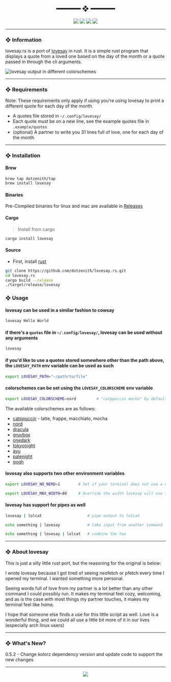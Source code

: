 <h2 align="center"> ━━━━━━  ❖  ━━━━━━ </h2>

<!-- BADGES -->
<div align="center">
   <p></p>
   
   <img src="https://img.shields.io/github/stars/dotzenith/lovesay.rs?color=F8BD96&labelColor=302D41&style=for-the-badge">   

   <img src="https://img.shields.io/github/forks/dotzenith/lovesay.rs?color=DDB6F2&labelColor=302D41&style=for-the-badge">   

   <img src="https://img.shields.io/github/repo-size/dotzenith/lovesay.rs?color=ABE9B3&labelColor=302D41&style=for-the-badge">
   
   <img src="https://img.shields.io/github/commit-activity/y/dotzenith/lovesay.rs?color=96CDFB&labelColor=302D41&style=for-the-badge&label=COMMITS"/>
   <br>
</div>

<p/>

---

### ❖ Information 

  lovesay.rs is a port of [lovesay](https://github.com/dotzenith/lovesay) in rust. It is a simple rust program that displays a quote from a loved one based on the day of the month or a quote passed in through the cli arguments. 

  <img src="https://github.com/dotzenith/dotzenith/blob/main/assets/lovesayrs/lovesay.gif" alt="lovesay output in different colorschemes">

---

### ❖ Requirements

Note: These requirements only apply if using you're using lovesay to print a different quote for each day of the month.  

- A quotes file stored in `~/.config/lovesay/`
- Each quote must be on a new line, see the example quotes file in `.example/quotes`
- (optional) A partner to write you 31 lines full of love, one for each day of the month

---

### ❖ Installation

#### Brew
```sh
brew tap dotzenith/tap
brew install lovesay
```

#### Binaries
Pre-Compiled binaries for linux and mac are available in [Releases](https://github.com/dotzenith/lovesay.rs/releases)

#### Cargo
> Install from cargo
```sh
cargo install lovesay
```

#### Source
- First, install [rust](https://rustup.rs/)
```sh
git clone https://github.com/dotzenith/lovesay.rs.git
cd lovesay.rs
cargo build --release
./target/release/lovesay
```

### ❖ Usage 

#### lovesay can be used in a similar fashion to cowsay

```sh
lovesay Hello World
```

#### if there's a `quotes` file in `~/.config/lovesay/`, lovesay can be used without any arguments

```sh
lovesay
```

#### if you'd like to use a quotes stored somewhere other than the path above, the `LOVESAY_PATH` env variable can be used as such

```sh
export LOVESAY_PATH="~/path/to/file"
```

#### colorschemes can be set using the `LOVESAY_COLORSCHEME` env variable

```sh
export LOVESAY_COLORSCHEME=nord         # "catppuccin mocha" by default
```

The available colorschemes are as follows: 
- [catppuccin](https://github.com/catppuccin) - latte, frappe, macchiato, mocha
- [nord](https://github.com/arcticicestudio/nord)
- [dracula](https://github.com/dracula/dracula-theme)
- [gruvbox](https://github.com/morhetz/gruvbox)
- [onedark](https://github.com/joshdick/onedark.vim)
- [tokyonight](https://github.com/folke/tokyonight.nvim)
- [ayu](https://github.com/ayu-theme)
- [palenight](https://github.com/drewtempelmeyer/palenight.vim)
- [gogh](https://github.com/Mayccoll/Gogh)

#### lovesay also supports two other environment variables

```sh
export LOVESAY_NO_NERD=1        # Set if your terminal does not use a nerd font (can be set to anything, lovesay just checks for existence)

export LOVESAY_MAX_WIDTH=80     # Override the width lovesay will use to wrap a quote
```

#### lovesay has support for pipes as well

```sh
lovesay | lolcat                    # pipe output to lolcat

echo something | lovesay            # take input from another command

echo something | lovesay | lolcat   # combine the two
```

---

### ❖ About lovesay

This is just a silly little rust port, but the reasoning for the original is below:

I wrote lovesay because I got tired of seeing neofetch or pfetch every time I opened my terminal. I wanted something more personal. 

Seeing words full of love from my partner is a lot better than any other command I could possibly run. It makes my terminal feel cozy, welcoming, and as is the case with most things my partner touches, it makes my terminal feel like home. 

I hope that someone else finds a use for this little script as well. Love is a wonderful thing, and we could all use a little bit more of it in our lives (especially arch linux users)

---

### ❖ What's New? 
0.5.2 - Change kolorz dependency version and update code to support the new changes

---

<div align="center">

   <img src="https://img.shields.io/static/v1.svg?label=License&message=MIT&color=F5E0DC&labelColor=302D41&style=for-the-badge">

</div>

